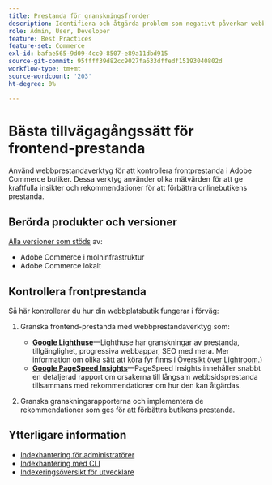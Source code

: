 ```yaml
---
title: Prestanda för granskningsfronder
description: Identifiera och åtgärda problem som negativt påverkar webbplatsens prestanda genom att använda webbprestandaverktyg för att granska Adobe Commerce butiksverksamhet.
role: Admin, User, Developer
feature: Best Practices
feature-set: Commerce
exl-id: bafae565-9d09-4cc0-8507-e89a11dbd915
source-git-commit: 95ffff39d82cc9027fa633dffedf15193040802d
workflow-type: tm+mt
source-wordcount: '203'
ht-degree: 0%

---
```


# Bästa tillvägagångssätt för frontend-prestanda

Använd webbprestandaverktyg för att kontrollera frontprestanda i Adobe Commerce butiker.
Dessa verktyg använder olika mätvärden för att ge kraftfulla insikter och rekommendationer för att förbättra onlinebutikens prestanda.

## Berörda produkter och versioner

[Alla versioner som stöds](../../../release/versions.md) av:

- Adobe Commerce i molninfrastruktur
- Adobe Commerce lokalt

## Kontrollera frontprestanda

Så här kontrollerar du hur din webbplatsbutik fungerar i förväg:

1. Granska frontend-prestanda med webbprestandaverktyg som:

   - **[Google Lighthuse](https://web.dev/measure/)**—Lighthuse har granskningar av prestanda, tillgänglighet, progressiva webbappar, SEO med mera. Mer information om olika sätt att köra fyr finns i [Översikt över Lightroom](https://developer.chrome.com/docs/lighthouse/overview).)
   - **[Google PageSpeed Insights](https://pagespeed.web.dev/)**—PageSpeed Insights innehåller snabbt en detaljerad rapport om orsakerna till långsam webbsidsprestanda tillsammans med rekommendationer om hur den kan åtgärdas.

1. Granska granskningsrapporterna och implementera de rekommendationer som ges för att förbättra butikens prestanda.

## Ytterligare information

- [Indexhantering för administratörer](../../../configuration/cli/manage-indexers.md#configure-indexers)
- [Indexhantering med CLI](https://experienceleague.adobe.com/docs/commerce-operations/configuration-guide/cli/manage-indexers.html)
- [Indexeringsöversikt för utvecklare](https://developer.adobe.com/commerce/php/development/components/indexing/)
